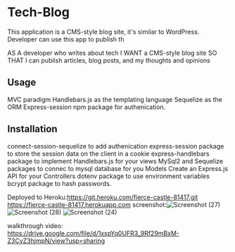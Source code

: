 # Tech-Blog
This application is a CMS-style blog site, it's similar to WordPress.
Developer can use this app to publish th

AS A developer who writes about tech
I WANT a CMS-style blog site
SO THAT I can publish articles, blog posts, and my thoughts and opinions

## Usage
MVC paradigm
Handlebars.js as the templating language
Sequelize as the ORM
Express-session npm package for authenication.

## Installation
connect-session-sequelize to add authenication
express-session package to store the session data on the client in a cookie
express-handlebars package to implement Handlebars.js for your views
MySql2 and Sequelize packages to connec to mysql database for you Models
Create an Express.js API for your Controllers
dotenv package to use environment variables
bcrypt package to hash passwords.

Deployed to Heroku:https://git.heroku.com/fierce-castle-81417.git
 https://fierce-castle-81417.herokuapp.com
screenshot:![Screenshot (27)](https://user-images.githubusercontent.com/78382681/119235708-dce09800-bb01-11eb-808a-4816344eb3e0.png)
![Screenshot (28)](https://user-images.githubusercontent.com/78382681/119235710-dfdb8880-bb01-11eb-81c2-79acc5f35ca2.png)
![Screenshot (24)](https://user-images.githubusercontent.com/78382681/120028979-75c05900-bfc3-11eb-8693-acf2c1251459.png)

walkthrough video: https://drive.google.com/file/d/1xspYq0UFR3_9Rf29mBxM-Z3CyZ3hjmpN/view?usp=sharing
